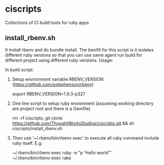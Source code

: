 ciscripts
=========

Collections of CI build tools for ruby apps


install_rbenv.sh
----
It install rbenv and do bundle install. The benifit for this script is it isolates different ruby versions so that you can use same agent run build for different project using different ruby versions.
Usage:

In build script:

1) Setup environment variable RBENV_VERSION (https://github.com/sstephenson/rbenv)
    
    export RBENV_VERSION=1.9.3-p327
    
2) One line script to setup ruby envionment (assuming working directory are project root and there is a Gemfile)
    
    rm -rf ciscripts; git clone https://github.com/ThoughtWorksStudios/ciscripts.git && sh ciscripts/install_rbenv.sh

3) Then use  '~/.rbenv/bin/rbenv exec' to execute all ruby command include ruby itself. E.g:
     
      ~/.rbenv/bin/rbenv exec ruby -e "p 'Hello world'"    
      ~/.rbenv/bin/rbenv exec rake
     
